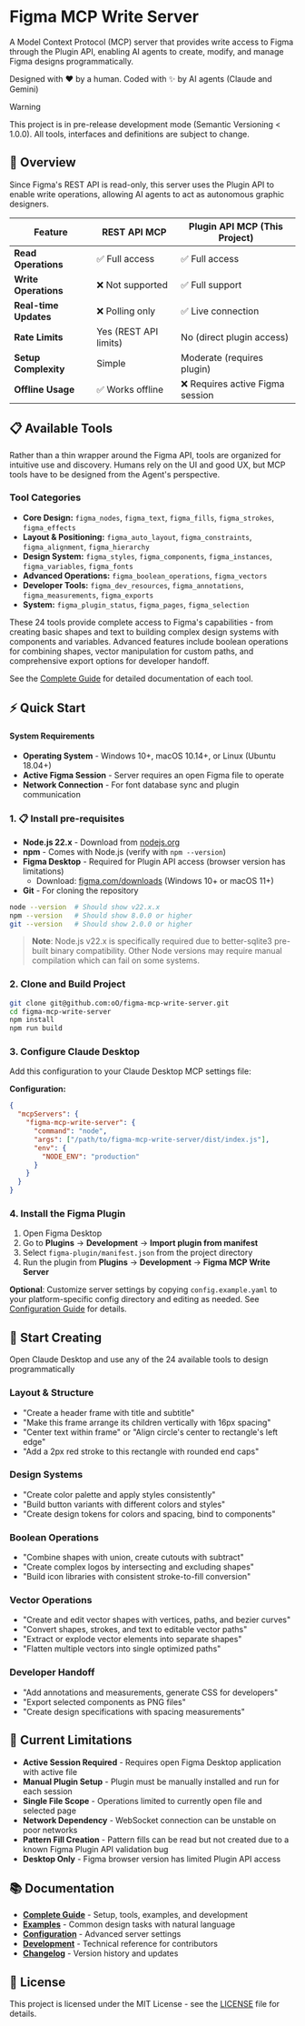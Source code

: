 # Figma MCP Write Server

A Model Context Protocol (MCP) server that provides write access to Figma through the Plugin API, enabling AI agents to create, modify, and manage Figma designs programmatically.

Designed with ❤️ by a human. Coded with ✨ by AI agents (Claude and Gemini)

> [!WARNING]
> This project is in pre-release development mode (Semantic Versioning < 1.0.0). All tools, interfaces and definitions are subject to change.

## 🚀 Overview

Since Figma's REST API is read-only, this server uses the Plugin API to enable write operations, allowing AI agents to act as autonomous graphic designers.

| Feature | REST API MCP | Plugin API MCP (This Project) |
|---------|--------------|-------------------------------|
| **Read Operations** | ✅ Full access | ✅ Full access |
| **Write Operations** | ❌ Not supported | ✅ Full support |
| **Real-time Updates** | ❌ Polling only | ✅ Live connection |
| **Rate Limits** | Yes (REST API limits) | No (direct plugin access) |
| **Setup Complexity** | Simple | Moderate (requires plugin) |
| **Offline Usage** | ✅ Works offline | ❌ Requires active Figma session |

## 📋 Available Tools

Rather than a thin wrapper around the Figma API, tools are organized for intuitive use and discovery. Humans rely on the UI and good UX, but MCP tools have to be designed from the Agent's perspective.

### Tool Categories
- **Core Design:** `figma_nodes`, `figma_text`, `figma_fills`, `figma_strokes`, `figma_effects`
- **Layout & Positioning:** `figma_auto_layout`, `figma_constraints`, `figma_alignment`, `figma_hierarchy`
- **Design System:** `figma_styles`, `figma_components`, `figma_instances`, `figma_variables`, `figma_fonts`
- **Advanced Operations:** `figma_boolean_operations`, `figma_vectors`
- **Developer Tools:** `figma_dev_resources`, `figma_annotations`, `figma_measurements`, `figma_exports`
- **System:** `figma_plugin_status`, `figma_pages`, `figma_selection`

These 24 tools provide complete access to Figma's capabilities - from creating basic shapes and text to building complex design systems with components and variables. Advanced features include boolean operations for combining shapes, vector manipulation for custom paths, and comprehensive export options for developer handoff.

See the [Complete Guide](docs/guide.md#tool-reference) for detailed documentation of each tool.



## ⚡ Quick Start

#### System Requirements
- **Operating System** - Windows 10+, macOS 10.14+, or Linux (Ubuntu 18.04+)
- **Active Figma Session** - Server requires an open Figma file to operate
- **Network Connection** - For font database sync and plugin communication


### 1. 📋 Install pre-requisites

- **Node.js 22.x** - Download from [nodejs.org](https://nodejs.org/)
- **npm** - Comes with Node.js (verify with `npm --version`)
- **Figma Desktop** - Required for Plugin API access (browser version has limitations)
  - Download: [figma.com/downloads](https://www.figma.com/downloads/) (Windows 10+ or macOS 11+)
- **Git** - For cloning the repository

```bash
node --version  # Should show v22.x.x
npm --version   # Should show 8.0.0 or higher
git --version   # Should show 2.0.0 or higher
```

> **Note**: Node.js v22.x is specifically required due to better-sqlite3 pre-built binary compatibility. Other Node versions may require manual compilation which can fail on some systems.


### 2. Clone and Build Project
```bash
git clone git@github.com:oO/figma-mcp-write-server.git
cd figma-mcp-write-server
npm install
npm run build
```

### 3. Configure Claude Desktop
Add this configuration to your Claude Desktop MCP settings file:

**Configuration:**
```json
{
  "mcpServers": {
    "figma-mcp-write-server": {
      "command": "node",
      "args": ["/path/to/figma-mcp-write-server/dist/index.js"],
      "env": {
        "NODE_ENV": "production"
      }
    }
  }
}
```

### 4. Install the Figma Plugin
1. Open Figma Desktop
2. Go to **Plugins** → **Development** → **Import plugin from manifest**
3. Select `figma-plugin/manifest.json` from the project directory
4. Run the plugin from **Plugins** → **Development** → **Figma MCP Write Server**

**Optional**: Customize server settings by copying `config.example.yaml` to your platform-specific config directory and editing as needed. See [Configuration Guide](docs/configuration.md) for details.

## 🎯 Start Creating
Open Claude Desktop and use any of the 24 available tools to design programmatically

### Layout & Structure
- "Create a header frame with title and subtitle"
- "Make this frame arrange its children vertically with 16px spacing"
- "Center text within frame" or "Align circle's center to rectangle's left edge"
- "Add a 2px red stroke to this rectangle with rounded end caps"

### Design Systems
- "Create color palette and apply styles consistently"
- "Build button variants with different colors and styles"
- "Create design tokens for colors and spacing, bind to components"

### Boolean Operations
- "Combine shapes with union, create cutouts with subtract"
- "Create complex logos by intersecting and excluding shapes"
- "Build icon libraries with consistent stroke-to-fill conversion"

### Vector Operations
- "Create and edit vector shapes with vertices, paths, and bezier curves"
- "Convert shapes, strokes, and text to editable vector paths"
- "Extract or explode vector elements into separate shapes"
- "Flatten multiple vectors into single optimized paths"

### Developer Handoff
- "Add annotations and measurements, generate CSS for developers"
- "Export selected components as PNG files"
- "Create design specifications with spacing measurements"



## 🚧 Current Limitations

- **Active Session Required** - Requires open Figma Desktop application with active file
- **Manual Plugin Setup** - Plugin must be manually installed and run for each session
- **Single File Scope** - Operations limited to currently open file and selected page
- **Network Dependency** - WebSocket connection can be unstable on poor networks
- **Pattern Fill Creation** - Pattern fills can be read but not created due to a known Figma Plugin API validation bug
- **Desktop Only** - Figma browser version has limited Plugin API access


## 📚 Documentation

- **[Complete Guide](docs/guide.md)** - Setup, tools, examples, and development
- **[Examples](docs/examples.md)** - Common design tasks with natural language
- **[Configuration](docs/configuration.md)** - Advanced server settings
- **[Development](docs/development.md)** - Technical reference for contributors
- **[Changelog](CHANGELOG.md)** - Version history and updates

## 📄 License

This project is licensed under the MIT License - see the [LICENSE](LICENSE) file for details.
